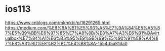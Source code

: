 # ios113
https://www.cnblogs.com/mkmkbj/p/16291265.html
https://medium.com/%E8%8A%B1%E5%93%A5%E7%9A%84%E5%A5%87%E5%B9%BB%E6%97%85%E7%A8%8B/%E8%A7%A3%E6%B1%BAvirtualbox%E7%84%A1%E6%B3%95%E9%9B%99%E5%90%91%E8%A4%87%E8%A3%BD%E8%B2%BC%E4%B8%8A-1554d5a81da0
